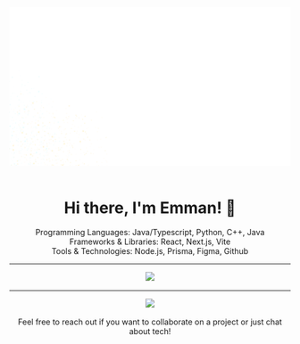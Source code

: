 <div align="center">
  <img src="https://github.com/icecubes99/icecubes99/blob/main/ReadMePhoto.png">
  <br/>
  <br/>

  # Hi there, I'm Emman! 👋

Programming Languages: Java/Typescript, Python, C++, Java <br />
Frameworks & Libraries: React, Next.js, Vite <br />
Tools & Technologies: Node.js, Prisma, Figma, Github <br />

  ---

  ![](https://github-readme-streak-stats.herokuapp.com/?user=icecubes99&theme=dark&hide_border=false)

  ---

  [![](https://visitcount.itsvg.in/api?id=icecubes99&icon=0&color=0)](https://visitcount.itsvg.in)
  
  Feel free to reach out if you want to collaborate on a project or just chat about tech!
</div>
